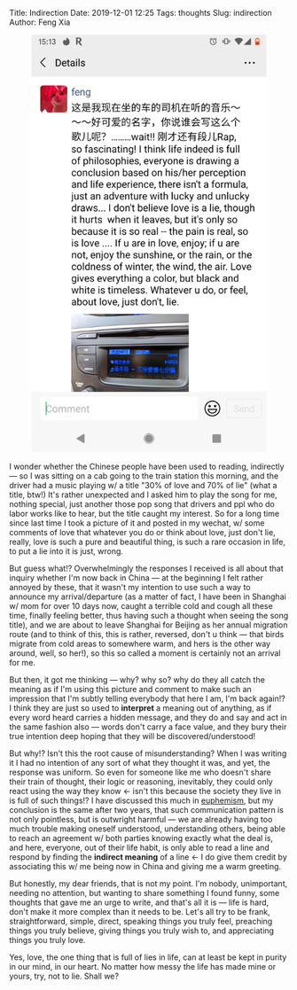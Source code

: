 Title: Indirection
Date: 2019-12-01 12:25
Tags: thoughts
Slug: indirection
Author: Feng Xia

<figure class="col l6 m6 s12">
  <img src="images/indirection.png"/>
</figure>


I wonder whether the Chinese people have been used to reading,
indirectly &mdash; so I was sitting on a cab going to the train
station this morning, and the driver had a music playing w/ a title
"30% of love and 70% of lie" (what a title, btw!) It's rather
unexpected and I asked him to play the song for me, nothing special,
just another those pop song that drivers and ppl who do labor works
like to hear, but the title caught my interest. So for a long time
since last time I took a picture of it and posted in my wechat, w/
some comments of love that whatever you do or think about love, just
don't lie, really, love is such a pure and beautiful thing, is such a
rare occasion in life, to put a lie into it is just, wrong.

But guess what!? Overwhelmingly the responses I received is all about
that inquiry whether I'm now back in China &mdash; at the beginning I
felt rather annoyed by these, that it wasn't my intention to use such
a way to announce my arrival/departure (as a matter of fact, I have
been in Shanghai w/ mom for over 10 days now, caught a terrible cold
and cough all these time, finally feeling better, thus having such a
thought when seeing the song title), and we are about to leave
Shanghai for Beijing as her annual migration route (and to think of
this, this is rather, reversed, don't u think &mdash; that birds
migrate from cold areas to somewhere warm, and hers is the other way
around, well, so her!), so this so called a moment is certainly not an
arrival for me.

But then, it got me thinking &mdash; why? why so? why do they all
catch the meaning as if I'm using this picture and comment to make
such an impression that I'm subtly telling everybody that here I am,
I'm back again!? I think they are just so used to **interpret** a
meaning out of anything, as if every word heard carries a hidden
message, and they do and say and act in the same fashion also &mdash;
words don't carry a face value, and they bury their true intention
deep hoping that they will be discovered/understood!

But why!? Isn't this the root cause of misunderstanding? When I was
writing it I had no intention of any sort of what they thought it was,
and yet, the response was uniform. So even for someone like me who
doesn't share their train of thought, their logic or reasoning,
inevitably, they could only react using the way they know &larr; isn't
this because the society they live in is full of such things!?  I have
discussed this much in [euphemism][1], but my conclusion is the same
after two years, that such communication pattern is not only
pointless, but is outwright harmful &mdash; we are already having too
much trouble making oneself understood, understanding others, being
able to reach an agreement w/ both parties knowing exactly what the
deal is, and here, everyone, out of their life habit, is only able to
read a line and respond by finding the **indirect meaning** of a line
&larr; I do give them credit by associating this w/ me being now in
China and giving me a warm greeting.

But honestly, my dear friends, that is not my point. I'm nobody,
unimportant, needing no attention, but wanting to share something I
found funny, some thoughts that gave me an urge to write, and that's
all it is &mdash; life is hard, don't make it more complex than it
needs to be. Let's all try to be frank, straightforward, simple,
direct, speaking things you truly feel, preaching things you truly
believe, giving things you truly wish to, and appreciating things you
truly love.

Yes, love, the one thing that is full of lies in life, can at least be
kept in purity in our mind, in our heart. No matter how messy the life
has made mine or yours, try, not to lie. Shall we?

[1]: {filename}/thoughts/euphemism.md

